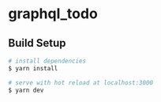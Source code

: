 # graphql_todo

## Build Setup

```bash
# install dependencies
$ yarn install

# serve with hot reload at localhost:3000
$ yarn dev
```
